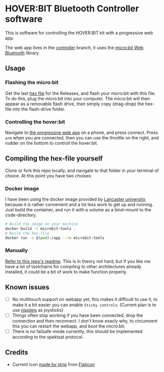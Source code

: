 # HOVER:BIT Bluetooth Controller software
This is software for controlling the HOVER:BIT kit with a progressive web app.

The web app lives in the [controller](https://github.com/JakobST1n/hoverbit-ble/tree/controller) branch, it uses the [micro:bit Web Bluetooth](https://github.com/thegecko/microbit-web-bluetooth) library.

## Usage
### Flashing the micro:bit
Get the last [hex file](https://github.com/JakobST1n/hoverbit-ble/releases/) for the Releases, and flash your micro:bit with this file. 
To do this, plug the micro:bit into your computer. The micro:bit will then appear as a removable flash drive, then simply copy (drag-drop)
the hex-file into the flash-drive folder.

### Controlling the hover:bit
Navigate to [the progressive web app](https://jakobst1n.github.io/hoverbit-ble/) on a phone, and press connect.
Press `arm` when you are connected, then you can use the throttle on the right, and rudder on the bottom to controll
the hover:bit.

## Compiling the hex-file yourself
Clone or fork this repo locally, and navigate to that folder in your terminal of choice. At this point you have two choises:
### Docker image
I have been using the docker image provided by [Lancaster university](https://github.com/lancaster-university/microbit-v2-samples/blob/master/Dockerfile), because it is rather convenient and a lot less work to get up and running. Just build the container, and run it with a volume as a bind-mount to the code-directory.
```sh
# Build the image on your machine
docker build -t microbit-tools .
# Build the hex-file
docker run -v $(pwd):/app --rm microbit-tools
```
### Manually
[Refer to this repo's readme](https://github.com/lancaster-university/microbit-v2-samples). This is in theory not hard, but if you like me have a lot of toolchains for compiling to other architectures already installed, it could be a bit of work to make function properly.

## Known issues
- [ ] No multitouch support on webapp yet, this makes it difficult to use it, to make it a bit easier you can enable `Sticky controls`. (Current plan is to use [nipplejs](https://yoannmoi.net/nipplejs/) as joysticks)
- [ ] Things often stop working if you have been connected, drop the connection and then reconnect. I don't know exacly why, to circumvent this you can restart the webapp, and boot the micro:bit.
- [ ] There is no failsafe-mode currently, this should be implemented according to the spektsat protocol.

## Credits
- Current icon [made by strip](https://www.flaticon.com/authors/srip) from [Flaticon](https://www.flaticon.com/)
